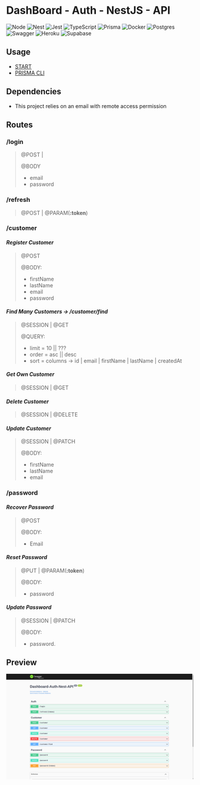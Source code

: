 # DashBoard - Auth - NestJS - API

![Node](https://img.shields.io/badge/Node.JS-white?style=for-the-badge&logo=node.js&logoColor=black)
![Nest](https://img.shields.io/badge/Nest.JS-white?style=for-the-badge&logo=nestjs&logoColor=black)
![Jest](https://img.shields.io/badge/Jest-white?style=for-the-badge&logo=jest&logoColor=black)
![TypeScript](https://img.shields.io/badge/TypeScript-white?style=for-the-badge&logo=TypeScript&logoColor=black)
![Prisma](https://img.shields.io/badge/Prisma-white?style=for-the-badge&logo=prisma&logoColor=black)
![Docker](https://img.shields.io/badge/Docker-white?style=for-the-badge&logo=Docker&logoColor=black)
![Postgres](https://img.shields.io/badge/Postgres-white?style=for-the-badge&logo=postgresql&logoColor=black)
![Swagger](https://img.shields.io/badge/Swagger-white?style=for-the-badge&logo=swagger&logoColor=black)
![Heroku](https://img.shields.io/badge/Heroku-white?style=for-the-badge&logo=Heroku&logoColor=black)
![Supabase](https://img.shields.io/badge/Supabase-white?style=for-the-badge&logo=supabase&logoColor=black)

## Usage

- [START](START.md)
- [PRISMA CLI](PRISMA.md)

## Dependencies

- This project relies on an email with remote access permission

## Routes

### **/login**

> @POST |
>
> @BODY
>
> - email
> - password

### **/refresh**

> @POST | @PARAM(**:token**)

### **/customer**

#### _Register Customer_

> @POST
>
> @BODY:
>
> - firstName
> - lastName
> - email
> - password

#### _Find Many Customers  -> **/customer/find**_

> @SESSION | @GET
>
> @QUERY:
>
> - limit = 10 || ???
> - order = asc || desc
> - sort = columns -> id | email | firstName | lastName | createdAt

#### _Get Own Customer_

> @SESSION | @GET

#### _Delete Customer_

> @SESSION | @DELETE

#### _Update Customer_

> @SESSION | @PATCH
>
> @BODY:
>
> - firstName
> - lastName
> - email

### **/password**

#### _Recover Password_

> @POST
>
> @BODY:
>
> - Email

#### _Reset Password_

> @PUT | @PARAM(**:token**)
>
> @BODY:
>
> - password

#### _Update Password_

> @SESSION | @PATCH
>
> @BODY:
>
> - password.

## Preview

![preview](d-board-preview.png)
